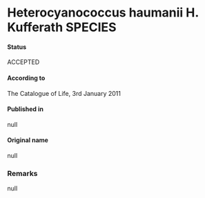 # Heterocyanococcus haumanii H. Kufferath SPECIES

#### Status
ACCEPTED

#### According to
The Catalogue of Life, 3rd January 2011

#### Published in
null

#### Original name
null

### Remarks
null
